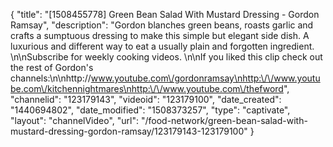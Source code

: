 {
    "title": "[1508455778] Green Bean Salad With Mustard Dressing - Gordon Ramsay",
    "description": "Gordon blanches green beans, roasts garlic and crafts a sumptuous dressing to make this simple but elegant side dish. A luxurious and different way to eat a usually plain and forgotten ingredient. \n\nSubscribe for weekly cooking videos. \n\nIf you liked this clip check out the rest of Gordon's channels:\n\nhttp:\/\/www.youtube.com\/gordonramsay\nhttp:\/\/www.youtube.com\/kitchennightmares\nhttp:\/\/www.youtube.com\/thefword",
    "channelid": "123179143",
    "videoid": "123179100",
    "date_created": "1440694802",
    "date_modified": "1508373257",
    "type": "captivate",
    "layout": "channelVideo",
    "url": "\/food-network\/green-bean-salad-with-mustard-dressing-gordon-ramsay\/123179143-123179100"
}